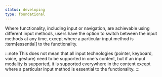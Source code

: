 ```yaml
---
status: developing
type: foundational
---
```


Where functionality, including input or navigation, are achievable using different input methods, users have the option to switch between the input methods at any time, except where a particular input method is :term[essential] to the functionality.

:::note
This does not mean that all input technologies (pointer, keyboard, voice, gesture) need to be supported in one's content, but if an input modality is supported, it is supported everywhere in the content except where a particular input method is essential to the functionality.
:::
